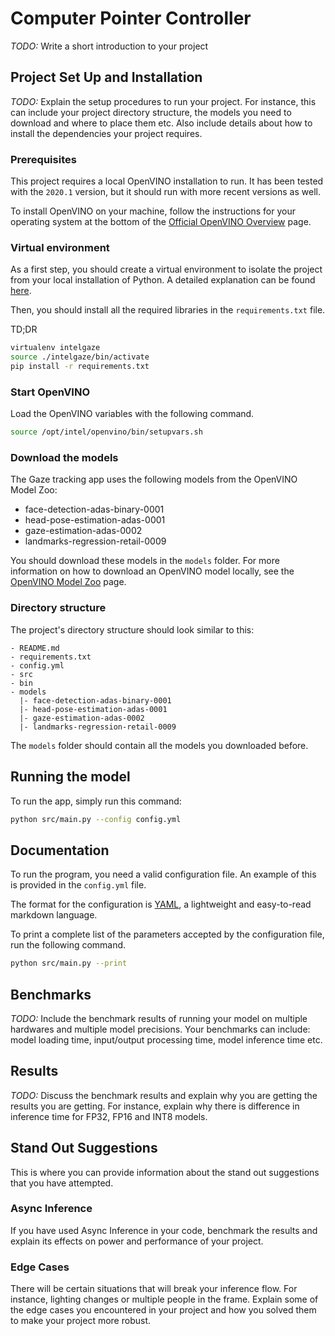# Computer Pointer Controller

*TODO:* Write a short introduction to your project

## Project Set Up and Installation
*TODO:* Explain the setup procedures to run your project. For instance, this can include your project directory structure, the models you need to download and where to place them etc. Also include details about how to install the dependencies your project requires.

### Prerequisites

This project requires a local OpenVINO installation to run. It has been tested with the `2020.1` version, but it should run with more recent versions as well.

To install OpenVINO on your machine, follow the instructions for your operating system at the bottom of the [Official OpenVINO Overview](https://docs.openvinotoolkit.org/latest/index.html) page. 

### Virtual environment

As a first step, you should create a virtual environment to isolate the project from your local installation of Python. A detailed explanation can be found [here](https://uoa-eresearch.github.io/eresearch-cookbook/recipe/2014/11/26/python-virtual-env/).

Then, you should install all the required libraries in the `requirements.txt` file.

TD;DR

```bash
virtualenv intelgaze
source ./intelgaze/bin/activate
pip install -r requirements.txt
```

### Start OpenVINO

Load the OpenVINO variables with the following command.

```bash
source /opt/intel/openvino/bin/setupvars.sh
```

### Download the models

The Gaze tracking app uses the following models from the OpenVINO Model Zoo:

- face-detection-adas-binary-0001
- head-pose-estimation-adas-0001
- gaze-estimation-adas-0002	
- landmarks-regression-retail-0009

You should download these models in the `models` folder. For more information on how to download an OpenVINO model locally, see the [OpenVINO Model Zoo](https://docs.openvinotoolkit.org/latest/omz_models_intel_index.html) page.

### Directory structure

The project's directory structure should look similar to this:

```
- README.md
- requirements.txt
- config.yml
- src
- bin
- models
  |- face-detection-adas-binary-0001
  |- head-pose-estimation-adas-0001
  |- gaze-estimation-adas-0002	
  |- landmarks-regression-retail-0009
```

The `models` folder should contain all the models you downloaded before.

## Running the model

To run the app, simply run this command:

```bash
python src/main.py --config config.yml
```

## Documentation

To run the program, you need a valid configuration file. An example of this is provided in the `config.yml` file. 

The format for the configuration is [YAML](https://www.tutorialspoint.com/yaml/index.htm), a lightweight and easy-to-read markdown language. 

To print a complete list of the parameters accepted by the configuration file, run the following command.

```bash
python src/main.py --print
```


## Benchmarks
*TODO:* Include the benchmark results of running your model on multiple hardwares and multiple model precisions. Your benchmarks can include: model loading time, input/output processing time, model inference time etc.

## Results
*TODO:* Discuss the benchmark results and explain why you are getting the results you are getting. For instance, explain why there is difference in inference time for FP32, FP16 and INT8 models.

## Stand Out Suggestions
This is where you can provide information about the stand out suggestions that you have attempted.

### Async Inference
If you have used Async Inference in your code, benchmark the results and explain its effects on power and performance of your project.

### Edge Cases
There will be certain situations that will break your inference flow. For instance, lighting changes or multiple people in the frame. Explain some of the edge cases you encountered in your project and how you solved them to make your project more robust.
